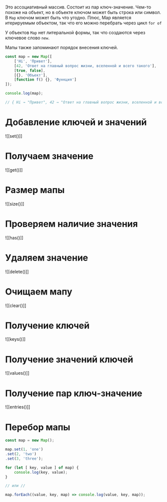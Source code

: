 ```table-of-contents
```

Это ассоциативный массив. Состоит из пар ключ-значение. Чем-то похоже на объект, но в объекте ключом может быть строка или символ. В `Map` ключом может быть что угодно. Плюс, Map является итерируемым объектом, так что его можно перебрать через цикл `for of`

У объектов `Map` нет литеральной формы, так что создаются через ключевое слово `new`.

Мапы также запоминают порядок внесения ключей. 

```js
const map = new Map([
	['Hi', 'Привет'],
	[42, 'Ответ на главный вопрос жизни, вселенной и всего такого'],
	[true, false],
	[{}, 'Объект'],
	[function f() {}, 'Функция']
]);

console.log(map);

// { Hi → "Привет", 42 → "Ответ на главный вопрос жизни, вселенной и всего такого", true → false, {} → "Объект", f() → "Функция" }
```

# Добавление ключей и значений
![[set()]]
# Получаем значение

![[get()]]

# Размер мапы

![[size()]]
# Проверяем наличие значения

![[has()]]

# Удаляем значение

![[delete()]]

# Очищаем мапу

![[clear()]]

# Получение ключей

![[keys()]]

# Получение значений ключей
![[values()]]

# Получение пар ключ-значение

![[entries()]]

# Перебор мапы

```js
const map = new Map();

map.set(1, 'one')
.set(2, 'two')
.set(3, 'three');

for (let [ key, value ] of map) {
	console.log(key, value);
}

// или //

map.forEach((value, key, map) => console.log(value, key, map));
```

